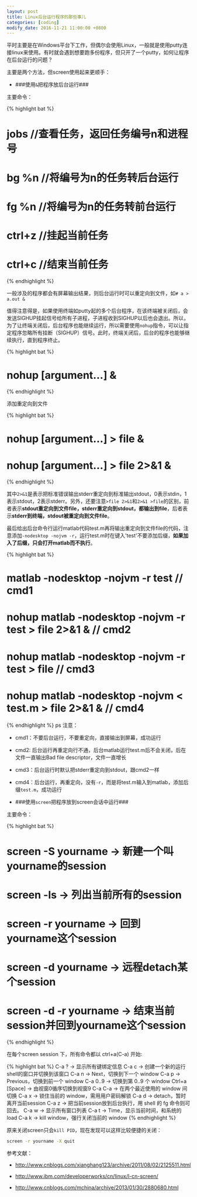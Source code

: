 ```yaml
---
layout: post
title: Linux后台运行程序的那些事儿
categories: [coding]
modify_date: 2016-11-21 11:00:00 +0800
---
```


平时主要是在Windows平台下工作，但偶尔会使用Linux，一般就是使用putty连接linux来使用。有时就会遇到想要跑多份程序，但只开了一个putty，如何让程序在后台运行的问题？

主要是两个方法，但screen使用起来更顺手：

* ###使用`&`把程序放后台运行###

主要命令：

{% highlight bat %}
# jobs      //查看任务，返回任务编号n和进程号
# bg  %n   //将编号为n的任务转后台运行
# fg  %n   //将编号为n的任务转前台运行
# ctrl+z    //挂起当前任务
# ctrl+c    //结束当前任务
{% endhighlight %}

一般涉及的程序都会有屏幕输出结果，则后台运行时可以重定向到文件，如`# a > a.out &`

值得注意得是，如果使用终端如putty起的多个后台程序，在该终端被关闭后，会发送SIGHUP挂起信号给所有子进程，子进程收到SIGHUP以后也会退出。所以，为了让终端关闭后，后台程序也能继续运行，所以需要使用`nohup`指令，可以让指定程序忽略所有挂断（SIGHUP）信号。此时，终端关闭后，后台的程序也能够继续执行，直到程序终止。

{% highlight bat %}
# nohup <command> [argument…] &
{% endhighlight %}

添加重定向到文件

{% highlight bat %}
# nohup <command> [argument…] > file &
# nohup <command> [argument…] > file 2>&1 &
{% endhighlight %}

其中`2>&1`是表示把标准错误输出stderr重定向到标准输出stdout，0表示stdin，1表示stdout，2表示stderr。另外，还要注意`>file 2>&1`和`2>&1 >file`的区别，前者表示**stdout重定向到文件file，stderr重定向到stdout，都输出到file**，后者表示**stderr到终端，stdout被重定向到文件file**。

最后给出后台命令行运行matlab代码test.m再将输出重定向到文件file的代码，注意添加`-nodesktop -nojvm -r`，运行test.m时在键入'test'不要添加后缀，**如果加入了后缀，只会打开matlab而不执行**。

{% highlight bat %}
# matlab -nodesktop -nojvm -r test                          // cmd1
# nohup matlab -nodesktop -nojvm -r test > file 2>&1 &      // cmd2
# nohup matlab -nodesktop -nojvm -r test > file             // cmd3
# nohup matlab -nodesktop -nojvm < test.m > file 2>&1 &     // cmd4
{% endhighlight %}
ps
注意：

* cmd1：不要后台运行，不要重定向，直接输出到屏幕，成功运行

* cmd2: 后台运行再重定向行不通，后台matlab运行test.m后不会关闭，后在文件一直输出Bad file descriptor，文件一直增长

* cmd3：后台运行时默认把stderr重定向到stdout，跟cmd2一样

* cmd4：后台运行，再重定向，没有`-r`，而是将test.m输入到matlab，添加后缀`test.m`，成功运行

* ###使用`screen`把程序放到screen会话中运行###

主要命令：

{% highlight bat %}
# screen -S yourname -> 新建一个叫yourname的session
# screen -ls -> 列出当前所有的session
# screen -r yourname -> 回到yourname这个session
# screen -d yourname -> 远程detach某个session
# screen -d -r yourname -> 结束当前session并回到yourname这个session
{% endhighlight %}

在每个screen session 下，所有命令都以 ctrl+a(C-a) 开始:

{% highlight bat %}
C-a ? -> 显示所有键绑定信息
C-a c -> 创建一个新的运行shell的窗口并切换到该窗口
C-a n -> Next，切换到下一个 window 
C-a p -> Previous，切换到前一个 window 
C-a 0..9 -> 切换到第 0..9 个 window
Ctrl+a [Space] -> 由视窗0循序切换到视窗9
C-a C-a -> 在两个最近使用的 window 间切换 
C-a x -> 锁住当前的 window，需用用户密码解锁
C-a d -> detach，暂时离开当前session 
C-a z -> 把当前session放到后台执行，用 shell 的 fg 命令则可回去。
C-a w -> 显示所有窗口列表
C-a t -> Time，显示当前时间，和系统的 load 
C-a k -> kill window，强行关闭当前的 window
{% endhighlight %}

原来关闭screen只会`kill PID`，现在发现可以这样比较便捷的关闭：  

```bash
screen -r yourname -X quit
```

参考文献：

* http://www.cnblogs.com/xianghang123/archive/2011/08/02/2125511.html

* http://www.ibm.com/developerworks/cn/linux/l-cn-screen/

* http://www.cnblogs.com/mchina/archive/2013/01/30/2880680.html
